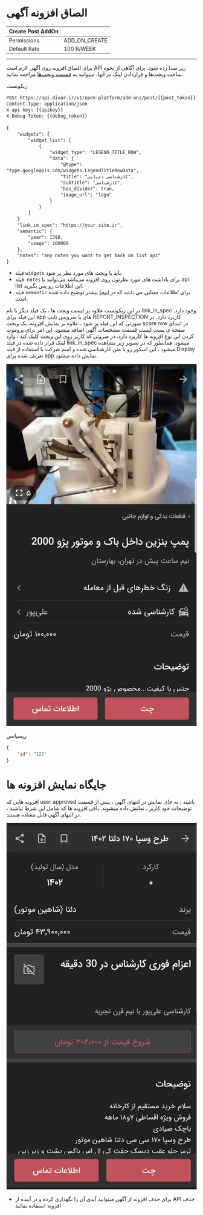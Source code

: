 # الصاق افزونه آگهی

| Create Post AddOn |               |
|-------------------|---------------|
| Permissions       | ADD_ON_CREATE |
| Default Rate      | 100 R/WEEK    |

---

برای الصاق افزونه روی آگهی لازم است
API
زیر صدا زده شود. برای آگاهی از نحوه ساخت ویجت‌ها و قراردادن لینک در آنها، میتوانید به [قسمت ویجت‌ها](../widgets/index.md) مراجعه نمائید.

ریکوئست

```http request
POST https://api.divar.ir/v1/open-platform/add-ons/post/{{post_token}}
Content-Type: application/json
x-api-key: {{apikey}}
X-Debug-Token: {{debug_token}}

{
    "widgets": {
        "widget_list": [
            {
                "widget_type": "LEGEND_TITLE_ROW",
                "data": {
                    "@type": "type.googleapis.com/widgets.LegendTitleRowData",
                    "title": "کارشناسی دمپایی",
                    "subtitle": "کارشناسی",
                    "has_divider": true,
                    "image_url": "logo"
                }
            }
        ]
    }
    "link_in_spec": "https://your.site.ir",
    "semantic": {
        "year": 1398,
        "usage": 100000
    },
    "notes": "any notes you want to get back on list api"
}
```
- فیلد `widgets` باید با ویجت های مورد نظر پر شود.
- فیلد  `notes` برای یاداشت های مورد نظرتون روی افزونه می‌باشد می‌توانید با api list این اطلاعات رو پس بگیرید.
- فیلد `semantic` برای اطلاعات معنایی می باشد که در [اینجا](./semantic.md) بیشتر توضیح داده شده است.

در این ریکوئست علاوه بر لیست ویجت ها ، یک فیلد دیگر با نام link_in_spec وجود دارد. این فیلد برای app های با سرویس تایپ REPORT_INSPECTION کاربرد دارد. در صورتی که این فیلد پر شود ، علاوه بر نمایش افزونه، یک ویجت score row در ابتدای صفحه ی پست لیست قسمت مشخصات آگهی اضافه میشود. این امر برای پروموت کردن این نوع افزونه ها کاربرد دارد. در صروتی که کاربر روی این ویجت کلیک کند ، وارد لینک قرار داده شده در فیلد link_in_spec میشود.
همانطور که در تصویر زیر مشاهده میشود ، این اسکور رو با متن کارشناسی شده و اسم شرکت با استفاده از فیلد Display تعریف شده برای app نمایش داده میشود.

![ScreenShot](promoted_addon_spec_head.png)

ریسپانس

```json
{
    "id": "123"
}
```

# جایگاه نمایش افزونه ها
افزونه هایی که user approved باشند ، به جای نمایش در انتهای آگهی ، پیش از قسمت توضیحات خود کاربر ، نمایش داده میشوند. باقی افزونه ها که شامل این شرط نباشند ، در انتهای آگهی قابل مشاده هستند.

![ScreenShot](promoted_addon_spec_tail.png)

- برای حذف افزونه از آگهی میتوانید آیدی آن را نگهداری کرده و در آینده از API خذف افزونه استفاده نمائید
